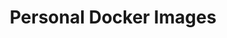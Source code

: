 ---
title: "Personal Docker Images"
description: "A number of Docker Images I maintain, mostly for personal use but released to the community to use/enjoy."
sectionurl: /projects/docker-images
draft: false
weight: 3
subsection: projects
faicon: fab fa-docker
---
